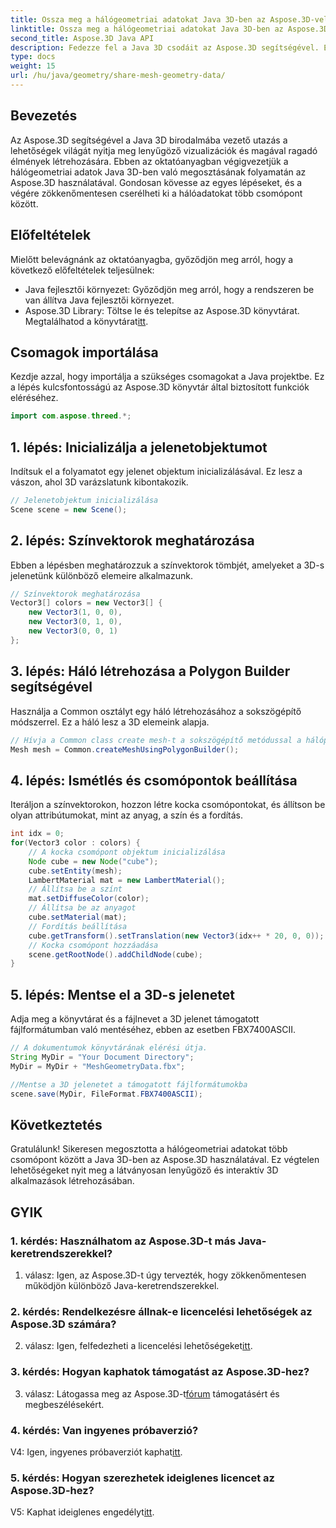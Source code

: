 ```yaml
---
title: Ossza meg a hálógeometriai adatokat Java 3D-ben az Aspose.3D-vel
linktitle: Ossza meg a hálógeometriai adatokat Java 3D-ben az Aspose.3D-vel
second_title: Aspose.3D Java API
description: Fedezze fel a Java 3D csodáit az Aspose.3D segítségével. Ebből az átfogó oktatóanyagból megtudhatja, hogyan oszthat meg könnyedén hálógeometriai adatokat a csomópontok között.
type: docs
weight: 15
url: /hu/java/geometry/share-mesh-geometry-data/
---
```

## Bevezetés

Az Aspose.3D segítségével a Java 3D birodalmába vezető utazás a lehetőségek világát nyitja meg lenyűgöző vizualizációk és magával ragadó élmények létrehozására. Ebben az oktatóanyagban végigvezetjük a hálógeometriai adatok Java 3D-ben való megosztásának folyamatán az Aspose.3D használatával. Gondosan kövesse az egyes lépéseket, és a végére zökkenőmentesen cserélheti ki a hálóadatokat több csomópont között.

## Előfeltételek

Mielőtt belevágnánk az oktatóanyagba, győződjön meg arról, hogy a következő előfeltételek teljesülnek:

- Java fejlesztői környezet: Győződjön meg arról, hogy a rendszeren be van állítva Java fejlesztői környezet.
-  Aspose.3D Library: Töltse le és telepítse az Aspose.3D könyvtárat. Megtalálhatod a könyvtárat[itt](https://releases.aspose.com/3d/java/).

## Csomagok importálása

Kezdje azzal, hogy importálja a szükséges csomagokat a Java projektbe. Ez a lépés kulcsfontosságú az Aspose.3D könyvtár által biztosított funkciók eléréséhez.

```java
import com.aspose.threed.*;
```

## 1. lépés: Inicializálja a jelenetobjektumot

Indítsuk el a folyamatot egy jelenet objektum inicializálásával. Ez lesz a vászon, ahol 3D varázslatunk kibontakozik.

```java
// Jelenetobjektum inicializálása
Scene scene = new Scene();
```

## 2. lépés: Színvektorok meghatározása

Ebben a lépésben meghatározzuk a színvektorok tömbjét, amelyeket a 3D-s jelenetünk különböző elemeire alkalmazunk.

```java
// Színvektorok meghatározása
Vector3[] colors = new Vector3[] {
    new Vector3(1, 0, 0),
    new Vector3(0, 1, 0),
    new Vector3(0, 0, 1)
};
```

## 3. lépés: Háló létrehozása a Polygon Builder segítségével

Használja a Common osztályt egy háló létrehozásához a sokszögépítő módszerrel. Ez a háló lesz a 3D elemeink alapja.

```java
// Hívja a Common class create mesh-t a sokszögépítő metódussal a hálópéldány beállításához
Mesh mesh = Common.createMeshUsingPolygonBuilder();
```

## 4. lépés: Ismétlés és csomópontok beállítása

Iteráljon a színvektorokon, hozzon létre kocka csomópontokat, és állítson be olyan attribútumokat, mint az anyag, a szín és a fordítás.

```java
int idx = 0;
for(Vector3 color : colors) {
    // A kocka csomópont objektum inicializálása
    Node cube = new Node("cube");
    cube.setEntity(mesh);
    LambertMaterial mat = new LambertMaterial();
    // Állítsa be a színt
    mat.setDiffuseColor(color);
    // Állítsa be az anyagot
    cube.setMaterial(mat);
    // Fordítás beállítása
    cube.getTransform().setTranslation(new Vector3(idx++ * 20, 0, 0));
    // Kocka csomópont hozzáadása
    scene.getRootNode().addChildNode(cube);
}
```

## 5. lépés: Mentse el a 3D-s jelenetet

Adja meg a könyvtárat és a fájlnevet a 3D jelenet támogatott fájlformátumban való mentéséhez, ebben az esetben FBX7400ASCII.

```java
// A dokumentumok könyvtárának elérési útja.
String MyDir = "Your Document Directory";
MyDir = MyDir + "MeshGeometryData.fbx";

//Mentse a 3D jelenetet a támogatott fájlformátumokba
scene.save(MyDir, FileFormat.FBX7400ASCII);
```

## Következtetés

Gratulálunk! Sikeresen megosztotta a hálógeometriai adatokat több csomópont között a Java 3D-ben az Aspose.3D használatával. Ez végtelen lehetőségeket nyit meg a látványosan lenyűgöző és interaktív 3D alkalmazások létrehozásában.

## GYIK

### 1. kérdés: Használhatom az Aspose.3D-t más Java-keretrendszerekkel?

1. válasz: Igen, az Aspose.3D-t úgy tervezték, hogy zökkenőmentesen működjön különböző Java-keretrendszerekkel.

### 2. kérdés: Rendelkezésre állnak-e licencelési lehetőségek az Aspose.3D számára?

 2. válasz: Igen, felfedezheti a licencelési lehetőségeket[itt](https://purchase.aspose.com/buy).

### 3. kérdés: Hogyan kaphatok támogatást az Aspose.3D-hez?

 3. válasz: Látogassa meg az Aspose.3D-t[fórum](https://forum.aspose.com/c/3d/18) támogatásért és megbeszélésekért.

### 4. kérdés: Van ingyenes próbaverzió?

 V4: Igen, ingyenes próbaverziót kaphat[itt](https://releases.aspose.com/).

### 5. kérdés: Hogyan szerezhetek ideiglenes licencet az Aspose.3D-hez?

 V5: Kaphat ideiglenes engedélyt[itt](https://purchase.aspose.com/temporary-license/).